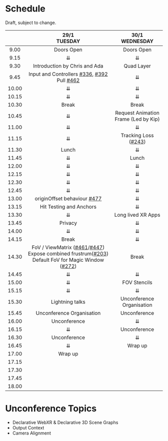 # Schedule

Draft, subject to change.

|       |                                                29/1 <br /> TUESDAY                                  |        30/1 <br /> WEDNESDAY       |
|:-----:|:----------------------------------------------------------------------------------------------------------:|:---------------------------:|
|  9.00 |                                           Doors Open                                                       |       Doors Open            |
|  9.15 |                                                      ⇊                                                     |              ⇊              |
|  9.30 |                               Introduction by Chris and Ada                                                |         Quad Layer          |
|  9.45 |                         Input and Controllers [#336](https://github.com/immersive-web/webxr/issues/336), [#392](https://github.com/immersive-web/webxr/issues/392) Pull [#462](https://github.com/immersive-web/webxr/issues/462)                                         |              ⇊              |
| 10.00 |                                                      ⇊                                                     |              ⇊              |
| 10.15 |                                                      ⇊                                                     |              ⇊              |
| 10.30 |                                                     Break                                                  |            Break            |
| 10.45 |                                                      ⇊                                                     |  Request Animation Frame (Led by Kip)|
| 11.00 |                                                      ⇊                                                     |              ⇊              |
| 11.15 |                                                      ⇊                                                     |    Tracking Loss ([#243](https://github.com/immersive-web/webxr/issues/243))                |
| 11.30 |                                                    Lunch                                                   |              ⇊              |
| 11.45 |                                                      ⇊                                                     |            Lunch            |
| 12.00 |                                                      ⇊                                                     |              ⇊              |
| 12.15 |                                                      ⇊                                                     |              ⇊              |
| 12.30 |                                                      ⇊                                                     |              ⇊              |
| 12.45 |                                                      ⇊                                                     |              ⇊              |
| 13.00 |               originOffset behaviour [#477](https://github.com/immersive-web/webxr/issues/477)             |              ⇊              |
| 13.15 |                                            Hit Testing and Anchors                                         |              ⇊              |
| 13.30 |                                                      ⇊                                                     |      Long lived XR Apps     |
| 13.45 |                                                   Privacy                                                  |              ⇊              |
| 14.00 |                                                      ⇊                                                     |              ⇊              |
| 14.15 |                                                    Break                                                   |              ⇊              |
| 14.30 |      FoV / ViewMatrix ([#461](https://github.com/immersive-web/webxr/issues/461)/[#447](https://github.com/immersive-web/webxr/issues/447))        Expose combined frustrum([#203](https://github.com/immersive-web/webxr/issues/203))        Default FoV for Magic Window ([#272](https://github.com/immersive-web/webxr/issues/272))  |            Break            |
| 14.45 |                                                      ⇊                                                     |              ⇊              |
| 15.00 |                                                      ⇊                                                     |         FOV Stencils        |
| 15.15 |                                                      ⇊                                                     |              ⇊              |
| 15.30 |                                                Lightning talks                                             |  Unconference Organisation  |
| 15.45 |                                         Unconference Organisation                                          |         Unconference        |
| 16.00 |                                                Unconference                                                |              ⇊              |
| 16.15 |                                                      ⇊                                                     |        Unconference         |
| 16.30 |                                                Unconference                                                |              ⇊              |
| 16.45 |                                                      ⇊                                                     |           Wrap up           |
| 17.00 |                                                   Wrap up                                                  |                             |
| 17.15 |                                                                                                            |                             |
| 17.30 |                                                                                                            |                             |
| 17.45 |                                                                                                            |                             |
| 18.00 |                                                                                                            |                             |



# Unconference Topics

* Declarative WebXR & Declarative 3D Scene Graphs
* Output Context
* Camera Alignment
